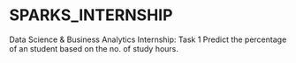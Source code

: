 # SPARKS_INTERNSHIP
Data Science &amp; Business Analytics Internship: Task 1
Predict the percentage of an student based on the no. of study hours.
